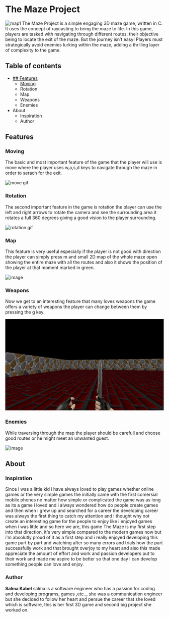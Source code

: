 # **The Maze Project**
![map1](https://github.com/Salma-kabel/maze_project/assets/76133733/43b2956e-05c8-4a0f-8d1f-a784ee41ca0f)
The Maze Project is a simple engaging 3D maze game, written in C. It uses the concept of raycasting to bring the maze to life. In this game, players are tasked with navigating through different routes, their objective being to locate the exit of the maze. But the journey isn’t easy! Players must strategically avoid enemies lurking within the maze, adding a thrilling layer of complexity to the game.
## Table of contents
- [## Features](url)
  - [Moving](###moving)
  - Rotation
  - Map
  - Weapons
  - Enemies
- About
  - Inspiration
  - Author

## Features
### Moving
The basic and most important feature of the game that the player will use is move where the player uses w,a,s,d keys to navigate through the maze in order to serach for the exit.

![move gif](https://github.com/Salma-kabel/maze_project/blob/master/Maze2024-02-1520-22-32-ezgif.com-optimize.gif)
### Rotation
The second important feature in the game is rotation the player can use the left and right arrows to rotate the camera and see the surrounding area it rotates a full 360 degrees giving a good vision to the player surrounding.

![rotation gif](https://github.com/Salma-kabel/maze_project/blob/master/rotation.gif)
### Map
This feature is very useful especially if the player is not good with direction the player can simply press m and small 2D map of the whole maze open showing the entire maze with all the routes and also it shows the position of the player at that moment marked in green.

![image](https://github.com/Salma-kabel/maze_project/assets/76133733/960789dd-ffda-49e6-8909-abc60f109d53)
### Weapons
Now we get to an interesting feature that many loves weapons the game offers a variety of weapons the player can change between them by pressing the g key.

![weapon gif](https://github.com/Salma-kabel/maze_project/blob/master/weapon.gif)
### Enemies
While traversing through the map the player should be carefull and choose good routes or he might meet an unwanted guest.

![image](https://github.com/Salma-kabel/maze_project/assets/76133733/87e7a18d-4240-4287-ad62-dd5dfdb8dcde)

## About
### Inspiration
Since i was a little kid i have always loved to play games whether online games or the very simple games the initially came with the first comersial mobile phones no matter how simple or complicated the game was as long as its a game i loved and i always wondered how do people create games and then when i grew up and searched for a career the developing career was always the first thing to catch my attention and i thought why not create an interesting game for the people to enjoy like i enjoyed games when i was little and so here we are, this game The Maze is my first step into that direction, it's very simple compared to the modern games now but i'm absolutly proud of it as a first step and i really enjoyed developing this game part by part and watching after so many errors and trials how the part successfully work and that brought overjoy to my heart and also this made appreciate the amount of effort and work and passion developers put to their work and made me aspire to be better so that one day i can develop something people can love and enjoy.
### Author
**Salma Kabel**
salma is a software engineer who has a passion for coding and developing programs, games ,etc.., she was a communication engineer but she decided to follow her heart and persue the career that she loved which is software, this is her first 3D game and second big project she worked on.
